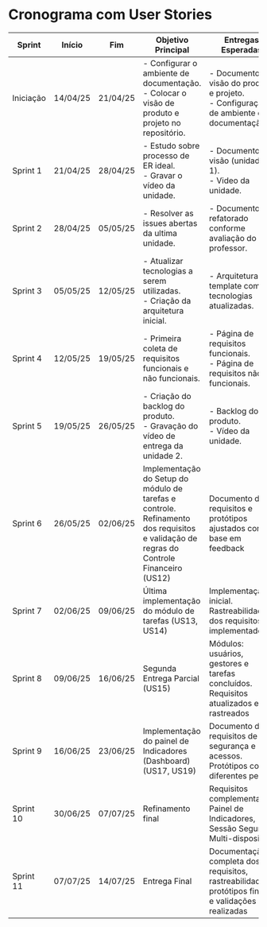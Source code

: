 # Cronograma com User Stories

| Sprint     | Início     | Fim        | Objetivo Principal                                                        | Entregas Esperadas                                                                                     | Validação do Cliente                                     |
|------------|------------|------------|----------------------------------------------------------------------------|--------------------------------------------------------------------------------------------------------|---------------------------------------------------------|
| Iniciação  | 14/04/25   | 21/04/25 | - Configurar o ambiente de documentação.<br> - Colocar o visão de produto e projeto no repositório.  | - Documento de visão do produto e projeto.<br>- Configuração de ambiente de documentação. | - Apresentação do documento de visão do produto e projeto. |
| Sprint 1   | 21/04/25   | 28/04/25   |  - Estudo sobre processo de ER ideal. <br>- Gravar o vídeo da unidade.   |  - Documento de visão (unidade 1).<br> - Video da unidade. |    |
| Sprint 2   | 28/04/25   | 05/05/25   |  - Resolver as issues abertas da ultima unidade.<br>   |  - Documento refatorado conforme avaliação do professor.  |    |
| Sprint 3   | 05/05/25   | 12/05/25   |  - Atualizar tecnologias a serem utilizadas.<br>- Criação da arquitetura inicial. | - Arquitetura template com as tecnologias atualizadas. |  - Validação da arquitetura.    |
| Sprint 4   | 12/05/25   | 19/05/25   | - Primeira coleta de requisitos funcionais e não funcionais. | - Página de requisitos funcionais.<br> - Página de requisitos não funcionais.    |  - Reunião com o cliente para coleta de requisitos.  |
| Sprint 5   | 19/05/25   | 26/05/25   | - Criação do backlog do produto.<br> - Gravação do vídeo de entrega da unidade 2.  |  - Backlog do produto. <br> - Vídeo da unidade.  |     |
| Sprint 6   | 26/05/25   | 02/06/25   | Implementação do Setup do módulo de tarefas e controle.<br>Refinamento dos requisitos e validação de regras do Controle Financeiro (US12) | Documento de requisitos e protótipos ajustados com base em feedback                                    | Aprovação dos requisitos e fluxos financeiros                                                |
| Sprint 7   | 02/06/25   | 09/06/25   | Última implementação do módulo de tarefas (US13, US14)                    | Implementação inicial.<br>Rastreabilidade dos requisitos implementados                                 | Validação da funcionalidade com base nos requisitos documentados                              |
| Sprint 8   | 09/06/25   | 16/06/25   | Segunda Entrega Parcial (US15)                                            | Módulos: usuários, gestores e tarefas concluídos.<br>Requisitos atualizados e rastreados               | Testes com usuários e coleta de feedback                                                     |
| Sprint 9   | 16/06/25   | 23/06/25   | Implementação do painel de Indicadores (Dashboard) (US17, US19)           | Documento de requisitos de segurança e acessos.<br>Protótipos com diferentes perfis                    | Aprovação das regras de acesso por perfil                                                    |
| Sprint 10  | 30/06/25   | 07/07/25   | Refinamento final                                                         | Requisitos complementares: Painel de Indicadores, Sessão Segura e Multi-dispositivo                    | Aprovação das melhorias e funcionalidades finais                                             |
| Sprint 11  | 07/07/25   | 14/07/25   | Entrega Final                                                             | Documentação completa dos requisitos, rastreabilidade, protótipos finais e validações realizadas       | Apresentação geral e aceite do projeto final                                                 |
